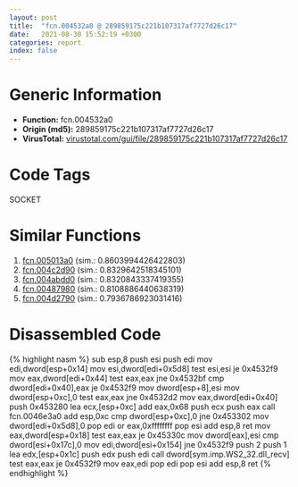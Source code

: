 ```yaml
---
layout: post
title:  "fcn.004532a0 @ 289859175c221b107317af7727d26c17"
date:   2021-08-30 15:52:19 +0300
categories: report
index: false
---
```


# Generic Information
- **Function:** fcn.004532a0
- **Origin (md5):** 289859175c221b107317af7727d26c17
- **VirusTotal:** [virustotal.com/gui/file/289859175c221b107317af7727d26c17][virustotal_ref]

# Code Tags
<span class="tag" id="SOCKET">SOCKET</span>


# Similar Functions

1. [fcn.005013a0][similar_1_ref] (sim.: 0.8603994426422803)
2. [fcn.004c2d90][similar_2_ref] (sim.: 0.8329642518345101)
3. [fcn.004abdd0][similar_3_ref] (sim.: 0.8320843337419355)
4. [fcn.00487980][similar_4_ref] (sim.: 0.8108886440638319)
5. [fcn.004d2790][similar_5_ref] (sim.: 0.7936786923031416)


# Disassembled Code

{% highlight nasm %}
sub esp,8
push esi
push edi
mov edi,dword[esp+0x14]
mov esi,dword[edi+0x5d8]
test esi,esi
je 0x4532f9
mov eax,dword[edi+0x44]
test eax,eax
jne 0x4532bf
cmp dword[edi+0x40],eax
je 0x4532f9
mov dword[esp+8],esi
mov dword[esp+0xc],0
test eax,eax
jne 0x4532d2
mov eax,dword[edi+0x40]
push 0x453280
lea ecx,[esp+0xc]
add eax,0x68
push ecx
push eax
call fcn.0046e3a0
add esp,0xc
cmp dword[esp+0xc],0
jne 0x453302
mov dword[edi+0x5d8],0
pop edi
or eax,0xffffffff
pop esi
add esp,8
ret 
mov eax,dword[esp+0x18]
test eax,eax
je 0x45330c
mov dword[eax],esi
cmp dword[esi+0x17c],0
mov edi,dword[esi+0x154]
jne 0x4532f9
push 2
push 1
lea edx,[esp+0x1c]
push edx
push edi
call dword[sym.imp.WS2_32.dll_recv]
test eax,eax
je 0x4532f9
mov eax,edi
pop edi
pop esi
add esp,8
ret 
{% endhighlight %}


[similar_1_ref]: /report/fcn.005013a0@17d73cbafe6dd96dd6f2291fab06fbb5
[similar_2_ref]: /report/fcn.004c2d90@279a61b1e76da49531f1f16fd1102a2d
[similar_3_ref]: /report/fcn.004abdd0@1160595edb203a63cb2ca3ce2ff04f47
[similar_4_ref]: /report/fcn.00487980@be7fba7cc724acf4ae2900d99e0fc9c3
[similar_5_ref]: /report/fcn.004d2790@4fe38de7c6c86a1bad209560fa052231
[virustotal_ref]: https://www.virustotal.com/gui/file/289859175c221b107317af7727d26c17